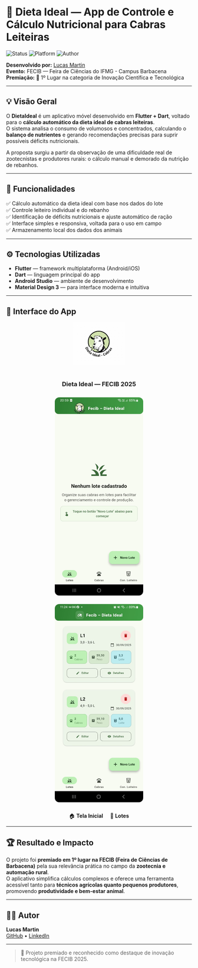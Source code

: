 # 🐐 Dieta Ideal — App de Controle e Cálculo Nutricional para Cabras Leiteiras  

![Status](https://img.shields.io/badge/status-premiado-success)
![Platform](https://img.shields.io/badge/platform-Flutter-blue)
![Author](https://img.shields.io/badge/author-Lucas%20Martin-green)

**Desenvolvido por:** [Lucas Martin](https://github.com/cuLasss)  
**Evento:** FECIB — Feira de Ciências do IFMG - Campus Barbacena  
**Premiação:** 🥇 1º Lugar na categoria de Inovação Científica e Tecnológica  

---

## 💡 Visão Geral

O **DietaIdeal** é um aplicativo móvel desenvolvido em **Flutter + Dart**, voltado para o **cálculo automático da dieta ideal de cabras leiteiras**.  
O sistema analisa o consumo de volumosos e concentrados, calculando o **balanço de nutrientes** e gerando recomendações precisas para suprir possíveis déficits nutricionais.  

A proposta surgiu a partir da observação de uma dificuldade real de zootecnistas e produtores rurais: o cálculo manual e demorado da nutrição de rebanhos.  

---

## 🚀 Funcionalidades

✅ Cálculo automático da dieta ideal com base nos dados do lote  
✅ Controle leiteiro individual e do rebanho  
✅ Identificação de déficits nutricionais e ajuste automático de ração  
✅ Interface simples e responsiva, voltada para o uso em campo  
✅ Armazenamento local dos dados dos animais  

---

## ⚙️ Tecnologias Utilizadas

- **Flutter** — framework multiplataforma (Android/iOS)  
- **Dart** — linguagem principal do app  
- **Android Studio** — ambiente de desenvolvimento  
- **Material Design 3** — para interface moderna e intuitiva  

---

## 📱 Interface do App

<div align="center">
  <img src="./img/logo.jpg" width="140" alt="Logo do App" style="margin-bottom: 15px;">
  <h3>Dieta Ideal — FECIB 2025</h3>
</div>

<div align="center">

<img src="./img/home_page.jpg" width="240" alt="Tela Inicial" style="margin: 10px; border-radius: 12px;">
<img src="./img/lotes.jpg" width="240" alt="Tela de Lotes" style="margin: 10px; border-radius: 12px;">

</div>

<p align="center">
🏠 <b>Tela Inicial</b> &nbsp;&nbsp;&nbsp;    🐐 <b>Lotes</b>
</p>

---

## 🏆 Resultado e Impacto

O projeto foi **premiado em 1º lugar na FECIB (Feira de Ciências de Barbacena)** pela sua relevância prática no campo da **zootecnia e automação rural**.  
O aplicativo simplifica cálculos complexos e oferece uma ferramenta acessível tanto para **técnicos agrícolas quanto pequenos produtores**, promovendo **produtividade e bem-estar animal**.

---

## 👨‍💻 Autor

**Lucas Martin**  
[GitHub](https://github.com/cuLasss) • [LinkedIn](https://www.linkedin.com/in/lucas-m4rtin/)  

---

> 🥇 Projeto premiado e reconhecido como destaque de inovação tecnológica na FECIB 2025.
